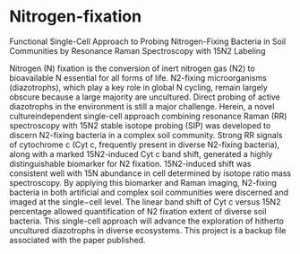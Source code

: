 # Nitrogen-fixation
Functional Single-Cell Approach to Probing Nitrogen-Fixing Bacteria in Soil Communities by Resonance Raman Spectroscopy with 15N2 Labeling

Nitrogen (N) fixation is the conversion of inert nitrogen gas (N2) to bioavailable N essential for all forms of life. N2-fixing microorganisms (diazotrophs), which play a key role in global N cycling, remain largely obscure because a large majority are uncultured. Direct probing of active diazotrophs in the environment is still a major challenge. Herein, a novel cultureindependent single-cell approach combining resonance Raman (RR) spectroscopy with 15N2 stable isotope probing (SIP) was developed to discern N2-fixing bacteria in a complex soil community. Strong RR signals of cytochrome c (Cyt c, frequently present in diverse N2-fixing bacteria), along with a marked 15N2-induced Cyt c band shift, generated a highly distinguishable biomarker for N2 fixation. 15N2-induced shift was consistent well with 15N abundance in cell determined by isotope ratio mass spectroscopy. By applying this biomarker and Raman imaging, N2-fixing bacteria in both artificial and complex soil communities were discerned and imaged at the single−cell level. The linear band shift of Cyt c versus 15N2 percentage allowed quantification of N2 fixation extent of diverse soil bacteria. This single-cell approach will advance the exploration of hitherto uncultured diazotrophs in diverse ecosystems.
This project is a backup file associated with the paper published.
